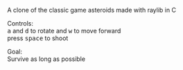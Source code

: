 A clone of the classic game asteroids made with raylib in C

Controls: <br>
  <kbd>a</kbd> and <kbd>d</kbd> to rotate and <kbd>w</kbd> to move forward<br>
  press <kbd>space</kbd> to shoot

Goal: <br>
  Survive as long as possible
